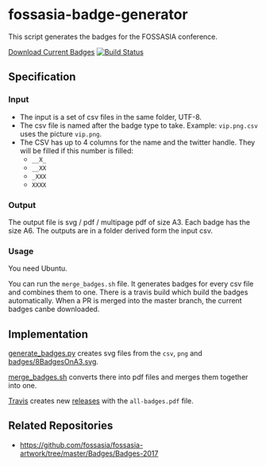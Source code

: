 fossasia-badge-generator
========================

This script generates the badges for the FOSSASIA conference.

[Download Current Badges](https://niccokunzmann.github.io/download_latest/all-badges.pdf)
[![Build Status](https://travis-ci.org/niccokunzmann/fossasia-badge-generator.svg?branch=master)][travis]

Specification
-------------

### Input

- The input is a set of csv files in the same folder, UTF-8.
- The csv file is named after the badge type to take. 
  Example: `vip.png.csv` uses the picture `vip.png`.
- The CSV has up to 4 columns for the name and the twitter handle.
  They will be filled if this number is filled:
  - `__X_`
  - `__XX`
  - `_XXX`
  - `XXXX`

### Output

The output file is svg / pdf / multipage pdf of size A3.
Each badge has the size A6.
The outputs are in a folder derived form the input csv.

### Usage

You need Ubuntu.

You can run the `merge_badges.sh` file.
It generates badges for every csv file and combines them to one.
There is a travis build which build the badges automatically.
When a PR is merged into the master branch, the current badges canbe downloaded.

Implementation
--------------

[generate_badges.py](generate_badges.py) creates svg files from the `csv`, `png` and
[badges/8BadgesOnA3.svg](badges/8BadgesOnA3.svg).

[merge_badges.sh](merge_badges.sh) converts there into pdf files and merges
them together into one.

[Travis][travis] creates new [releases][releases] with the `all-badges.pdf` file.

Related Repositories
--------------------

- https://github.com/fossasia/fossasia-artwork/tree/master/Badges/Badges-2017

[travis]: https://travis-ci.org/niccokunzmann/fossasia-badge-generator
[releases]: https://github.com/niccokunzmann/fossasia-badge-generator/releases